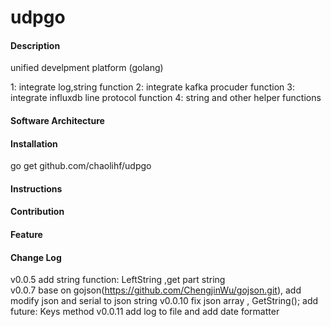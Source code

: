 # udpgo

#### Description
unified develpment platform (golang)

1: integrate log,string function 
2: integrate kafka procuder function
3: integrate influxdb line protocol function
4: string and other helper functions 

#### Software Architecture

#### Installation

go get github.com/chaolihf/udpgo


#### Instructions



#### Contribution


#### Feature

#### Change Log
v0.0.5 add string function: LeftString ,get part string  
v0.0.7 base on gojson(https://github.com/ChengjinWu/gojson.git), add modify json and serial to json string 
v0.0.10 fix json array , GetString(); add future: Keys method
v0.0.11 add log to file and add date formatter